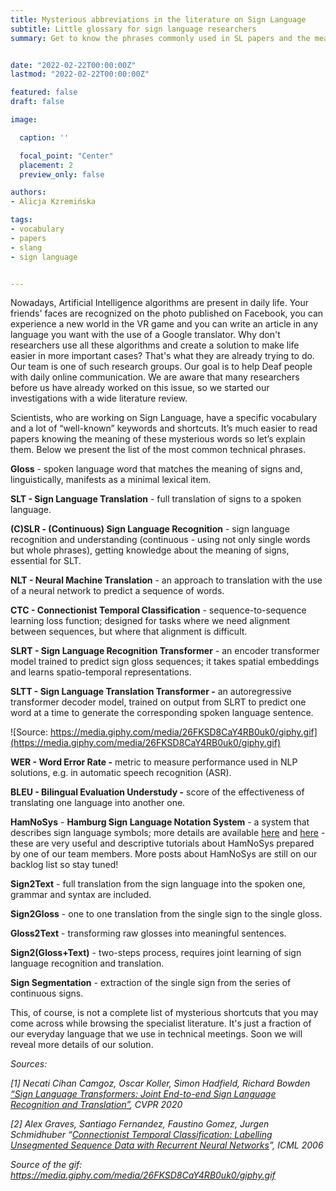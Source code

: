```yaml
---
title: Mysterious abbreviations in the literature on Sign Language 
subtitle: Little glossary for sign language researchers
summary: Get to know the phrases commonly used in SL papers and the meaning behind them


date: "2022-02-22T00:00:00Z"
lastmod: "2022-02-22T00:00:00Z"

featured: false
draft: false

image:

  caption: ''

  focal_point: "Center"
  placement: 2
  preview_only: false

authors:
- Alicja Kzremińska

tags:
- vocabulary
- papers
- slang
- sign language


---
```



Nowadays, Artificial Intelligence algorithms are present in daily life. Your friends' faces are recognized on the photo published on Facebook, you can experience a new world in the VR game and you can write an article in any language you want with the use of a Google translator. Why don't researchers use all these algorithms and create a solution to make life easier in more important cases? That's what they are already trying to do. Our team is one of such research groups. Our goal is to help Deaf people with daily online communication. We are aware that many researchers before us have already worked on this issue, so we started our investigations with a wide literature review.

Scientists, who are working on Sign Language, have a specific vocabulary and a lot of “well-known” keywords and shortcuts. It’s much easier to read papers knowing the meaning of these mysterious words so let’s explain them. Below we present the list of the most common technical phrases.

**Gloss** - spoken language word that matches the meaning of signs and, linguistically, manifests as a minimal lexical item.

**SLT - Sign Language Translation** - full translation of signs to a spoken language.

**(C)SLR - (Continuous) Sign Language Recognition** - sign language recognition and understanding (continuous - using not only single words but whole phrases), getting knowledge about the meaning of signs, essential for SLT.

**NLT - Neural Machine Translation** - an approach to translation with the use of a neural network to predict a sequence of words.

**CTC - Connectionist Temporal Classification** - sequence-to-sequence learning loss function; designed for tasks where we need alignment between sequences, but where that alignment is difficult.

**SLRT - Sign Language Recognition Transformer** - an encoder transformer model trained to predict sign gloss sequences; it takes spatial embeddings and learns spatio-temporal representations.

**SLTT - Sign Language Translation Transformer -** an autoregressive transformer decoder model, trained on output from SLRT to predict one word at a time to generate the corresponding spoken language sentence.

![Source: https://media.giphy.com/media/26FKSD8CaY4RB0uk0/giphy.gif](https://media.giphy.com/media/26FKSD8CaY4RB0uk0/giphy.gif) 



**WER - Word Error Rate -** metric to measure performance used in NLP solutions, e.g. in automatic speech recognition (ASR).

**BLEU - Bilingual Evaluation Understudy -** score of the effectiveness of translating one language into another one.

**HamNoSys** - **Hamburg Sign Language Notation System** - a system that describes sign language symbols; more details are available [here](https://www.hearai.pl/post/4-hamnosys/) and [here](https://www.hearai.pl/post/5-hamnosys2/) - these are very useful and descriptive tutorials about HamNoSys prepared by one of our team members. More posts about HamNoSys are still on our backlog list so stay tuned!

**Sign2Text** - full translation from the sign language into the spoken one, grammar and syntax are included.

**Sign2Gloss** - one to one translation from the single sign to the single gloss.

**Gloss2Text** - transforming raw glosses into meaningful sentences.

**Sign2(Gloss+Text)** - two-steps process, requires joint learning of sign language recognition and translation.

**Sign Segmentation** - extraction of the single sign from the series of continuous signs.

This, of course, is not a complete list of mysterious shortcuts that you may come across while browsing the specialist literature. It's just a fraction of our everyday language that we use in technical meetings. Soon we will reveal more details of our solution.

_Sources:_

_[1] Necati Cihan Camgoz, Oscar Koller, Simon Hadfield, Richard Bowden [“Sign Language Transformers: Joint End-to-end Sign Language Recognition and Translation”](https://openaccess.thecvf.com/content_CVPR_2020/papers/Camgoz_Sign_Language_Transformers_Joint_End-to-End_Sign_Language_Recognition_and_Translation_CVPR_2020_paper.pdf), CVPR 2020_

_[2] Alex Graves, Santiago Fernandez, Faustino Gomez, Jurgen Schmidhuber “[Connectionist Temporal Classification: Labelling Unsegmented Sequence Data with Recurrent Neural Networks](https://www.cs.toronto.edu/~graves/icml_2006.pdf)”, ICML 2006_

_Source of the gif: https://media.giphy.com/media/26FKSD8CaY4RB0uk0/giphy.gif_
